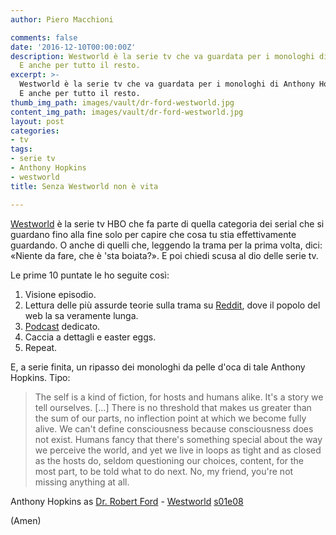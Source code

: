 ```yaml
---
author: Piero Macchioni

comments: false
date: '2016-12-10T00:00:00Z'
description: Westworld è la serie tv che va guardata per i monologhi di Anthony Hopkins.
  E anche per tutto il resto.
excerpt: >-
  Westworld è la serie tv che va guardata per i monologhi di Anthony Hopkins.
  E anche per tutto il resto.
thumb_img_path: images/vault/dr-ford-westworld.jpg
content_img_path: images/vault/dr-ford-westworld.jpg
layout: post
categories:
- tv
tags:
- serie tv
- Anthony Hopkins
- westworld
title: Senza Westworld non è vita

---
```


[Westworld](https://bit.ly/2gmnCv4) è la serie tv HBO che fa parte di quella categoria dei serial che si guardano fino alla fine solo per capire che cosa tu stia effettivamente guardando. O anche di quelli che, leggendo la trama per la prima volta, dici: «Niente da fare, che è 'sta boiata?». E poi chiedi scusa al dio delle serie tv.

Le prime 10 puntate le ho seguite così:

1. Visione episodio. 
2. Lettura delle più assurde teorie sulla trama su [Reddit](https://www.reddit.com/r/westworld/), dove il popolo del web la sa veramente lunga.
3. [Podcast](https://itunes.apple.com/us/podcast/out-west-westworld-fan-theories/id1167700780?mt=2) dedicato.
4. Caccia a dettagli e easter eggs. 
5. Repeat. 

E, a serie finita, un ripasso dei monologhi da pelle d'oca di tale Anthony Hopkins. Tipo:

> The self is a kind of fiction, for hosts and humans alike. It's a story we tell ourselves. [...] There is no threshold that makes us greater than the sum of our parts, no inflection point at which we become fully alive. We can't define consciousness because consciousness does not exist. Humans fancy that there's something special about the way we perceive the world, and yet we live in loops as tight and as closed as the hosts do, seldom questioning our choices, content, for the most part, to be told what to do next. No, my friend, you're not missing anything at all.

Anthony Hopkins as [Dr. Robert Ford](https://westworld.wikia.com/wiki/Robert_Ford) - [Westworld](https://bit.ly/2gmnCv4) [s01e08](https://westworld.wikia.com/wiki/Trace_Decay)

(Amen)
